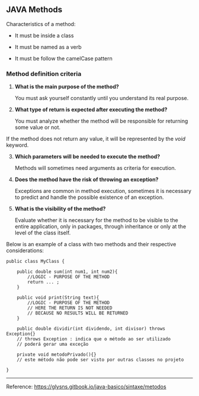 ## JAVA Methods

Characteristics of a method:

- It must be inside a class

- It must be named as a verb
- It must be follow the camelCase pattern



### Method definition criteria

1. **What is the main purpose of the method?**

   You must ask yourself constantly until you understand its real purpose.

2. **What type of return is expected after executing the method?**

   You must analyze whether the method will be responsible for returning some value or not.

If the method does not return any value, it will be represented by the *void* keyword.



3. **Which parameters will be needed to execute the method?**

   Methods will sometimes need arguments as criteria for execution.

2. **Does the method have the risk of throwing an exception?**

    Exceptions are common in method execution, sometimes it is necessary to predict and handle the possible existence of an exception.

3. **What is the visibility of the method?**

    Evaluate whether it is necessary for the method to be visible to the entire application, only in packages, through inheritance or only at the level of the class itself.



Below is an example of a class with two methods and their respective considerations:

```
public class MyClass {

	public double sum(int num1, int num2){
		//LOGIC - PURPOSE OF THE METHOD
		return ... ;
	}

	public void print(String text){
        //LOGIC - PURPOSE OF THE METHOD
        // HERE THE RETURN IS NOT NEEDED
        // BECAUSE NO RESULTS WILL BE RETURNED
	}
	
	public double dividir(int dividendo, int divisor) throws Exception{}
	// throws Exception : indica que o método ao ser utilizado
	// poderá gerar uma exceção
	
	private void metodoPrivado(){}
	// este método não pode ser visto por outras classes no projeto
	
}
```





____

Reference: https://glysns.gitbook.io/java-basico/sintaxe/metodos

